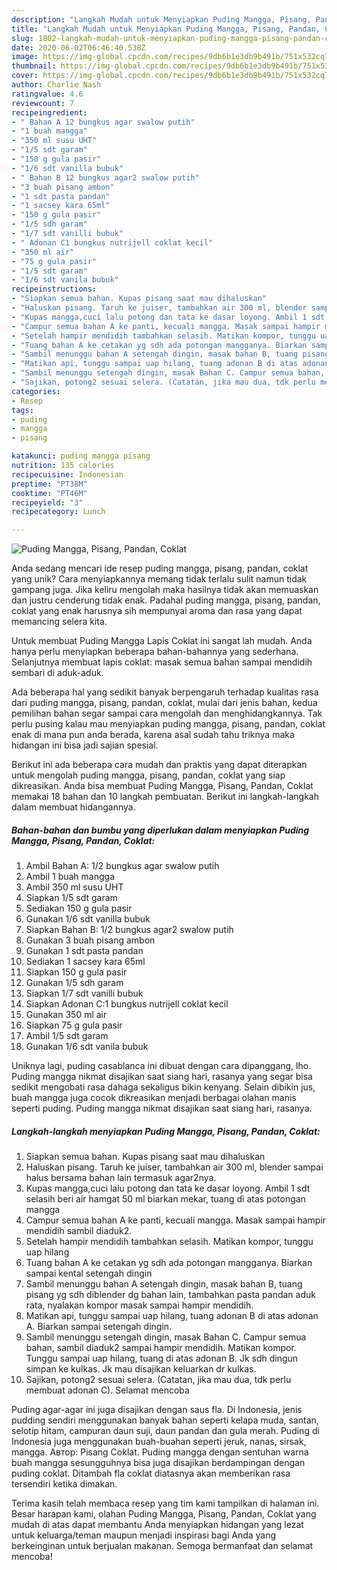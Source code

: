 ```yaml
---
description: "Langkah Mudah untuk Menyiapkan Puding Mangga, Pisang, Pandan, Coklat Anti Gagal"
title: "Langkah Mudah untuk Menyiapkan Puding Mangga, Pisang, Pandan, Coklat Anti Gagal"
slug: 1802-langkah-mudah-untuk-menyiapkan-puding-mangga-pisang-pandan-coklat-anti-gagal
date: 2020-06-02T06:46:40.538Z
image: https://img-global.cpcdn.com/recipes/9db6b1e3db9b491b/751x532cq70/puding-mangga-pisang-pandan-coklat-foto-resep-utama.jpg
thumbnail: https://img-global.cpcdn.com/recipes/9db6b1e3db9b491b/751x532cq70/puding-mangga-pisang-pandan-coklat-foto-resep-utama.jpg
cover: https://img-global.cpcdn.com/recipes/9db6b1e3db9b491b/751x532cq70/puding-mangga-pisang-pandan-coklat-foto-resep-utama.jpg
author: Charlie Nash
ratingvalue: 4.6
reviewcount: 7
recipeingredient:
- " Bahan A 12 bungkus agar swalow putih"
- "1 buah mangga"
- "350 ml susu UHT"
- "1/5 sdt garam"
- "150 g gula pasir"
- "1/6 sdt vanilla bubuk"
- " Bahan B 12 bungkus agar2 swalow putih"
- "3 buah pisang ambon"
- "1 sdt pasta pandan"
- "1 sacsey kara 65ml"
- "150 g gula pasir"
- "1/5 sdh garam"
- "1/7 sdt vanilli bubuk"
- " Adonan C1 bungkus nutrijell coklat kecil"
- "350 ml air"
- "75 g gula pasir"
- "1/5 sdt garam"
- "1/6 sdt vanila bubuk"
recipeinstructions:
- "Siapkan semua bahan. Kupas pisang saat mau dihaluskan"
- "Haluskan pisang. Taruh ke juiser, tambahkan air 300 ml, blender sampai halus bersama bahan lain termasuk agar2nya."
- "Kupas mangga,cuci lalu potong dan tata ke dasar loyong. Ambil 1 sdt selasih beri air hamgat 50 ml biarkan mekar, tuang di atas potongan mangga"
- "Campur semua bahan A ke panti, kecuali mangga. Masak sampai hampir mendidih sambil diaduk2."
- "Setelah hampir mendidih tambahkan selasih. Matikan kompor, tunggu uap hilang"
- "Tuang bahan A ke cetakan yg sdh ada potongan mangganya. Biarkan sampai kental setengah dingin"
- "Sambil menunggu bahan A setengah dingin, masak bahan B, tuang pisang yg sdh diblender dg bahan lain, tambahkan pasta pandan aduk rata, nyalakan kompor masak sampai hampir mendidih."
- "Matikan api, tunggu sampai uap hilang, tuang adonan B di atas adonan A. Biarkan sampai setengah dingin."
- "Sambil menunggu setengah dingin, masak Bahan C. Campur semua bahan, sambil diaduk2 sampai hampir mendidih. Matikan kompor. Tunggu sampai uap hilang, tuang di atas adonan B. Jk sdh dingun simpan ke kulkas. Jk mau disajikan keluarkan dr kulkas."
- "Sajikan, potong2 sesuai selera. (Catatan, jika mau dua, tdk perlu membuat adonan C). Selamat mencoba"
categories:
- Resep
tags:
- puding
- mangga
- pisang

katakunci: puding mangga pisang 
nutrition: 135 calories
recipecuisine: Indonesian
preptime: "PT38M"
cooktime: "PT46M"
recipeyield: "3"
recipecategory: Lunch

---
```



![Puding Mangga, Pisang, Pandan, Coklat](https://img-global.cpcdn.com/recipes/9db6b1e3db9b491b/751x532cq70/puding-mangga-pisang-pandan-coklat-foto-resep-utama.jpg)

Anda sedang mencari ide resep puding mangga, pisang, pandan, coklat yang unik? Cara menyiapkannya memang tidak terlalu sulit namun tidak gampang juga. Jika keliru mengolah maka hasilnya tidak akan memuaskan dan justru cenderung tidak enak. Padahal puding mangga, pisang, pandan, coklat yang enak harusnya sih mempunyai aroma dan rasa yang dapat memancing selera kita.

Untuk membuat Puding Mangga Lapis Coklat ini sangat lah mudah. Anda hanya perlu menyiapkan beberapa bahan-bahannya yang sederhana. Selanjutnya membuat lapis coklat: masak semua bahan sampai mendidih sembari di aduk-aduk.

Ada beberapa hal yang sedikit banyak berpengaruh terhadap kualitas rasa dari puding mangga, pisang, pandan, coklat, mulai dari jenis bahan, kedua pemilihan bahan segar sampai cara mengolah dan menghidangkannya. Tak perlu pusing kalau mau menyiapkan puding mangga, pisang, pandan, coklat enak di mana pun anda berada, karena asal sudah tahu triknya maka hidangan ini bisa jadi sajian spesial.


Berikut ini ada beberapa cara mudah dan praktis yang dapat diterapkan untuk mengolah puding mangga, pisang, pandan, coklat yang siap dikreasikan. Anda bisa membuat Puding Mangga, Pisang, Pandan, Coklat memakai 18 bahan dan 10 langkah pembuatan. Berikut ini langkah-langkah dalam membuat hidangannya.

<!--inarticleads1-->

##### Bahan-bahan dan bumbu yang diperlukan dalam menyiapkan Puding Mangga, Pisang, Pandan, Coklat:

1. Ambil  Bahan A: 1/2 bungkus agar swalow putih
1. Ambil 1 buah mangga
1. Ambil 350 ml susu UHT
1. Siapkan 1/5 sdt garam
1. Sediakan 150 g gula pasir
1. Gunakan 1/6 sdt vanilla bubuk
1. Siapkan  Bahan B: 1/2 bungkus agar2 swalow putih
1. Gunakan 3 buah pisang ambon
1. Gunakan 1 sdt pasta pandan
1. Sediakan 1 sacsey kara 65ml
1. Siapkan 150 g gula pasir
1. Gunakan 1/5 sdh garam
1. Siapkan 1/7 sdt vanilli bubuk
1. Siapkan  Adonan C:1 bungkus nutrijell coklat kecil
1. Gunakan 350 ml air
1. Siapkan 75 g gula pasir
1. Ambil 1/5 sdt garam
1. Gunakan 1/6 sdt vanila bubuk


Uniknya lagi, puding casablanca ini dibuat dengan cara dipanggang, lho. Puding mangga nikmat disajikan saat siang hari, rasanya yang segar bisa sedikit mengobati rasa dahaga sekaligus bikin kenyang. Selain dibikin jus, buah mangga juga cocok dikreasikan menjadi berbagai olahan manis seperti puding. Puding mangga nikmat disajikan saat siang hari, rasanya. 

<!--inarticleads2-->

##### Langkah-langkah menyiapkan Puding Mangga, Pisang, Pandan, Coklat:

1. Siapkan semua bahan. Kupas pisang saat mau dihaluskan
1. Haluskan pisang. Taruh ke juiser, tambahkan air 300 ml, blender sampai halus bersama bahan lain termasuk agar2nya.
1. Kupas mangga,cuci lalu potong dan tata ke dasar loyong. Ambil 1 sdt selasih beri air hamgat 50 ml biarkan mekar, tuang di atas potongan mangga
1. Campur semua bahan A ke panti, kecuali mangga. Masak sampai hampir mendidih sambil diaduk2.
1. Setelah hampir mendidih tambahkan selasih. Matikan kompor, tunggu uap hilang
1. Tuang bahan A ke cetakan yg sdh ada potongan mangganya. Biarkan sampai kental setengah dingin
1. Sambil menunggu bahan A setengah dingin, masak bahan B, tuang pisang yg sdh diblender dg bahan lain, tambahkan pasta pandan aduk rata, nyalakan kompor masak sampai hampir mendidih.
1. Matikan api, tunggu sampai uap hilang, tuang adonan B di atas adonan A. Biarkan sampai setengah dingin.
1. Sambil menunggu setengah dingin, masak Bahan C. Campur semua bahan, sambil diaduk2 sampai hampir mendidih. Matikan kompor. Tunggu sampai uap hilang, tuang di atas adonan B. Jk sdh dingun simpan ke kulkas. Jk mau disajikan keluarkan dr kulkas.
1. Sajikan, potong2 sesuai selera. (Catatan, jika mau dua, tdk perlu membuat adonan C). Selamat mencoba


Puding agar-agar ini juga disajikan dengan saus fla. Di Indonesia, jenis pudding sendiri menggunakan banyak bahan seperti kelapa muda, santan, selotip hitam, campuran daun suji, daun pandan dan gula merah. Puding di Indonesia juga menggunakan buah-buahan seperti jeruk, nanas, sirsak, mangga. Автор: Pisang Coklat. Puding mangga dengan sentuhan warna buah mangga sesungguhnya bisa juga disajikan berdampingan dengan puding coklat. Ditambah fla coklat diatasnya akan memberikan rasa tersendiri ketika dimakan. 

Terima kasih telah membaca resep yang tim kami tampilkan di halaman ini. Besar harapan kami, olahan Puding Mangga, Pisang, Pandan, Coklat yang mudah di atas dapat membantu Anda menyiapkan hidangan yang lezat untuk keluarga/teman maupun menjadi inspirasi bagi Anda yang berkeinginan untuk berjualan makanan. Semoga bermanfaat dan selamat mencoba!
